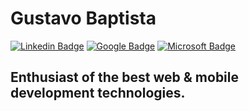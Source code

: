 #  Gustavo Baptista

[![Linkedin Badge](https://img.shields.io/badge/-Gustavo%20Baptista-8257e6?style=flat-square&logo=Linkedin&logoColor=white&link=https://www.linkedin.com/in/gustavogsb/)](https://www.linkedin.com/in/gustavogsb/) 
[![Google Badge](https://img.shields.io/badge/-gustavogsb0@gmail.com-8257e6?style=flat-square&logo=Gmail&logoColor=white&link=mailto:gustavogsb0@gmail.com)](mailto:gustavogsb0@gmail.com) 
[![Microsoft Badge](https://img.shields.io/badge/-gustavogsb@outlook.com-8257e6?style=flat-square&logo=Microsoft&logoColor=white&link=mailto:gustavogsb@outlook.com)](mailto:gustavogsb@outlook.com)


## Enthusiast of the best web & mobile development technologies.
